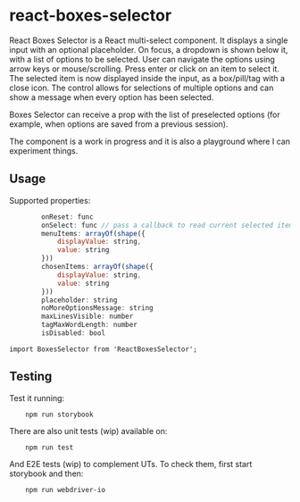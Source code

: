 # react-boxes-selector

React Boxes Selector is a React multi-select component. It displays a single input with an optional placeholder. On focus, a dropdown is shown below it, with a list of options to be selected. User can navigate the options using arrow keys or mouse/scrolling. Press enter or click on an item to select it. The selected item is now displayed inside the input, as a box/pill/tag with a close icon. The control allows for selections of multiple options and can show a message when every option has been selected. 

Boxes Selector can receive a prop with the list of preselected options (for example, when options are saved from a previous session). 

The component is a work in progress and it is also a playground where I can experiment things. 

## Usage

Supported properties:

```javascript
        onReset: func
        onSelect: func // pass a callback to read current selected items on each select/unselect event
        menuItems: arrayOf(shape({
            displayValue: string,
            value: string
        }))
        chosenItems: arrayOf(shape({
            displayValue: string,
            value: string
        }))
        placeholder: string
        noMoreOptionsMessage: string
        maxLinesVisible: number
        tagMaxWordLength: number
        isDisabled: bool
```

```
import BoxesSelector from 'ReactBoxesSelector';
```

## Testing

Test it running: 
```
    npm run storybook
```

There are also unit tests (wip) available on:
```
    npm run test
```

And E2E tests (wip) to complement UTs. To check them, first start storybook and then:
```
    npm run webdriver-io
```